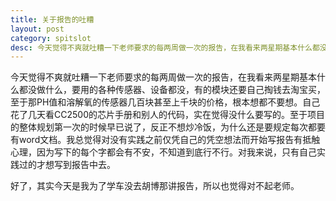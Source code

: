 ```yaml
---
title: 关于报告的吐糟
layout: post
category: spitslot
desc: 今天觉得不爽就吐糟一下老师要求的每两周做一次的报告，在我看来两星期基本什么都没做什么
---
```


今天觉得不爽就吐糟一下老师要求的每两周做一次的报告，在我看来两星期基本什么都没做什么，要用的各种传感器、设备都没，有的模块还要自己掏钱去淘宝买，至于那PH值和溶解氧的传感器几百块甚至上千块的价格，根本想都不要想。自己花了几天看CC2500的芯片手册和别人的代码，实在觉得没什么要写的。至于项目的整体规划第一次的时候早已说了，反正不想炒冷饭，为什么还是要规定每次都要有word文档。我总觉得对没有实践之前仅凭自己的凭空想法而开始写报告有抵触心理，因为写下的每个字都会有不安，不知道到底行不行。对我来说，只有自己实践过的才想写到报告中去。

好了，其实今天是我为了学车没去胡博那讲报告，所以也觉得对不起老师。